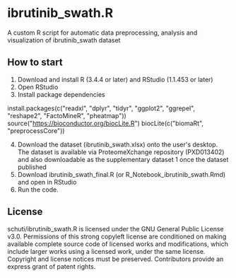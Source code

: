 # ibrutinib_swath.R
A custom R script for automatic data preprocessing, analysis and visualization of ibrutinib_swath dataset

## How to start
1. Download and install R (3.4.4 or later) and RStudio (1.1.453 or later)
2. Open RStudio
3. Install package dependencies 

install.packages(c("readxl", "dplyr", "tidyr", "ggplot2", "ggrepel", "reshape2", "FactoMineR", "pheatmap"))
source("https://bioconductor.org/biocLite.R")
biocLite(c("biomaRt", "preprocessCore"))

4. Download the dataset (ibrutinib_swath.xlsx) onto the user's desktop. The dataset is available via ProteomeXchange repository (PXD013402) and also downloadable as the supplementary dataset 1 once the dataset published
5. Download ibrutinib_swath_final.R (or R_Notebook_ibrutinib_swath.Rmd) and open in RStudio
6. Run the code.

## License
schuti/ibrutinib_swath.R is licensed under the GNU General Public License v3.0. Permissions of this strong copyleft license are conditioned on making available complete source code of licensed works and modifications, which include larger works using a licensed work, under the same license. Copyright and license notices must be preserved. Contributors provide an express grant of patent rights.





